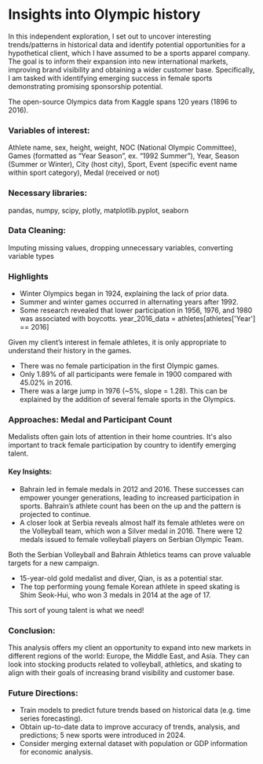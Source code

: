 # Insights into Olympic history

In this independent exploration, I set out to uncover interesting trends/patterns in historical data and identify potential opportunities for a hypothetical client, which I have assumed to be a sports apparel company. The goal is to inform their expansion into new international markets, improving brand visibility and obtaining a wider customer base. Specifically, I am tasked with identifying emerging success in female sports demonstrating promising sponsorship potential.

The open-source Olympics data from Kaggle spans 120 years (1896 to 2016).

### Variables of interest:
Athlete name, sex, height, weight, NOC (National Olympic Committee), Games (formatted as “Year Season”, ex. “1992 Summer”), Year, Season (Summer or Winter), City (host city), Sport, Event (specific event name within sport category), Medal (received or not)

### Necessary libraries: 
pandas, numpy, scipy, plotly, matplotlib.pyplot, seaborn

### Data Cleaning: 
Imputing missing values, dropping unnecessary variables, converting variable types

### Highlights
- Winter Olympics began in 1924, explaining the lack of prior data.
- Summer and winter games occurred in alternating years after 1992.
- Some research revealed that lower participation in 1956, 1976, and 1980 was associated with boycotts.
year_2016_data = athletes[athletes['Year'] == 2016]

Given my client’s interest in female athletes, it is only appropriate to understand their history in the games.

- There was no female participation in the first Olympic games.
- Only 1.89% of all participants were female in 1900 compared with 45.02% in 2016.
- There was a large jump in 1976 (~5%, slope = 1.28). This can be explained by the addition of several female sports in the Olympics.

### Approaches: Medal and Participant Count
Medalists often gain lots of attention in their home countries. It's also important to track female participation by country to identify emerging talent. 

#### Key Insights:
- Bahrain led in female medals in 2012 and 2016. These successes can empower younger generations, leading to increased participation in sports. Bahrain’s athlete count has been on the up and the pattern is projected to continue.
- A closer look at Serbia reveals almost half its female athletes were on the Volleyball team, which won a Silver medal in 2016. There were 12 medals issued to female volleyball players on Serbian Olympic Team. 

Both the Serbian Volleyball and Bahrain Athletics teams can prove valuable targets for a new campaign.

- 15-year-old gold medalist and diver, Qian, is as a potential star.
- The top performing young female Korean athlete in speed skating is Shim Seok-Hui, who won 3 medals in 2014 at the age of 17.

This sort of young talent is what we need!

### Conclusion:
This analysis offers my client an opportunity to expand into new markets in different regions of the world: Europe, the Middle East, and Asia. They can look into stocking products related to volleyball, athletics, and skating to align with their goals of increasing brand visibility and customer base.

### Future Directions:
- Train models to predict future trends based on historical data (e.g. time series forecasting).
- Obtain up-to-date data to improve accuracy of trends, analysis, and predictions; 5 new sports were introduced in 2024.
- Consider merging external dataset with population or GDP information for economic analysis.
